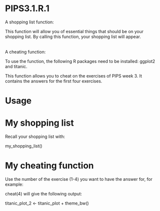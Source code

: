 # PIPS3.1.R.1

A shopping list function:

This function will allow you of essential things that should be on your shopping list. By calling this function, your shopping list will appear.
######
A cheating function:

To use the function, the following R packages need to be installed: ggplot2 and titanic.

This function allows you to cheat on the exercises of PIPS week 3. It contains the answers for the first four exercises.

# Usage
# My shopping list
Recall your shopping list with:

my_shopping_list()

# My cheating function
Use the number of the exercise (1-4) you want to have the answer for, for example:

cheat(4) will give the following output:

titanic_plot_2 <- titanic_plot + theme_bw()

